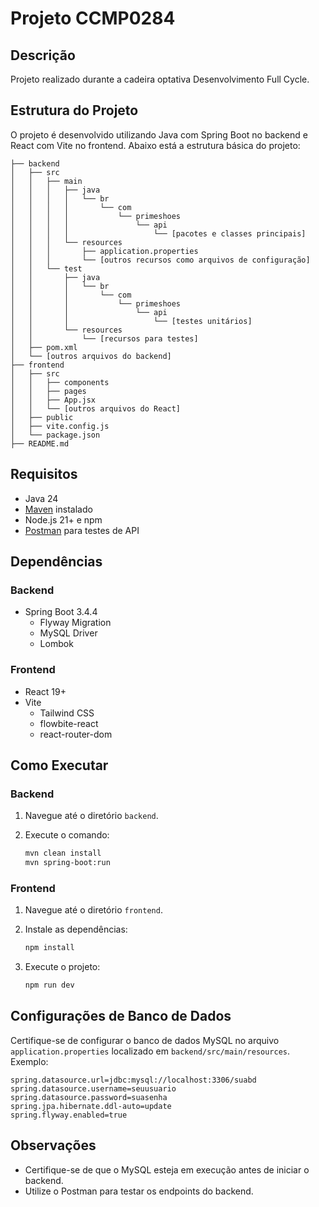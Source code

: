 # Projeto CCMP0284

## Descrição

Projeto realizado durante a cadeira optativa Desenvolvimento Full Cycle.

## Estrutura do Projeto

O projeto é desenvolvido utilizando Java com Spring Boot no backend e React com Vite no frontend. Abaixo está a estrutura básica do projeto:

```plaintext
├── backend
│   ├── src
│   │   ├── main
│   │   │   ├── java
│   │   │   │   └── br
│   │   │   │       └── com
│   │   │   │           └── primeshoes
│   │   │   │               └── api
│   │   │   │                   └── [pacotes e classes principais]
│   │   │   └── resources
│   │   │       ├── application.properties
│   │   │       └── [outros recursos como arquivos de configuração]
│   │   └── test
│   │       ├── java
│   │       │   └── br
│   │       │       └── com
│   │       │           └── primeshoes
│   │       │               └── api
│   │       │                   └── [testes unitários]
│   │       └── resources
│   │           └── [recursos para testes]
│   ├── pom.xml
│   └── [outros arquivos do backend]
├── frontend
│   ├── src
│   │   ├── components
│   │   ├── pages
│   │   ├── App.jsx
│   │   └── [outros arquivos do React]
│   ├── public
│   ├── vite.config.js
│   └── package.json
├── README.md
```

## Requisitos

- Java 24
- [Maven](https://maven.apache.org/) instalado
- Node.js 21+ e npm
- [Postman](https://www.postman.com/) para testes de API

## Dependências

### Backend

- Spring Boot 3.4.4
  - Flyway Migration
  - MySQL Driver
  - Lombok

### Frontend

- React 19+
- Vite
  - Tailwind CSS
  - flowbite-react
  - react-router-dom

## Como Executar

### Backend

1. Navegue até o diretório `backend`.
2. Execute o comando:

   ```sh
   mvn clean install
   mvn spring-boot:run
   ```

### Frontend

1. Navegue até o diretório `frontend`.
2. Instale as dependências:

   ```sh
   npm install
   ```

3. Execute o projeto:

   ```sh
   npm run dev
   ```

## Configurações de Banco de Dados

Certifique-se de configurar o banco de dados MySQL no arquivo `application.properties` localizado em `backend/src/main/resources`. Exemplo:

```properties
spring.datasource.url=jdbc:mysql://localhost:3306/suabd
spring.datasource.username=seuusuario
spring.datasource.password=suasenha
spring.jpa.hibernate.ddl-auto=update
spring.flyway.enabled=true
```

## Observações

- Certifique-se de que o MySQL esteja em execução antes de iniciar o backend.
- Utilize o Postman para testar os endpoints do backend.
